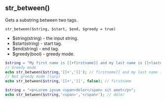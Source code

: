 ## str_between()
Gets a substring between two tags.

```str_between($string, $start, $end, $greedy = true)```
- $string(string) - the input string.
- $start(string) - start tag.
- $end(string) - end tag.
- $greedy(bool) - greedy mode.

```php
$string = "My first name is [[+firstname]] and my last name is [[+lastname]]. ";
// Greedy mode
echo str_between($string,'[[+',']]'); // firstname]] and my last name is [[+lastname
// Not greedy mode (lazy)
echo str_between($string,'[[+',']]', false); // firstname

$string = "<p>Lorem ipsum <span>dolor</span> sit amet</p>";
echo str_between($string,'<span>','</span>'); // dolor
```